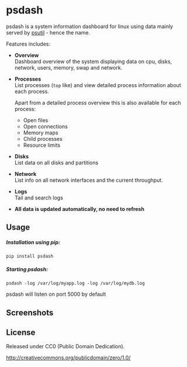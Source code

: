 # psdash

psdash is a system information dashboard for linux using data mainly served by [psutil](https://code.google.com/p/psutil/) - hence the name. 

Features includes:
* **Overview**<br>
  Dashboard overview of the system displaying data on cpu, disks, network, users, memory, swap and network.
* **Processes**<br>
    List processes (`top` like) and view detailed process information about each process.

    Apart from a detailed process overview this is also available for each process:
    * Open files
    * Open connections
    * Memory maps
    * Child processes
    * Resource limits
* **Disks**<br>
    List data on all disks and partitions
* **Network**<br>
    List info on all network interfaces and the current throughput.
* **Logs**<br>
    Tail and search logs
* **All data is updated automatically, no need to refresh**

## Usage

##### Installation using pip:
`pip install psdash`

##### Starting psdash:
`psdash -log /var/log/myapp.log -log /var/log/mydb.log`

psdash will listen on port 5000 by default

## Screenshots

## License
Released under CC0 (Public Domain Dedication).

http://creativecommons.org/publicdomain/zero/1.0/
